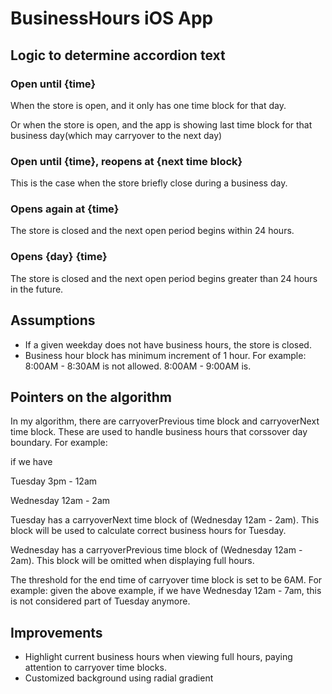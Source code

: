 # BusinessHours iOS App

## Logic to determine accordion text

### Open until {time}
When the store is open, and it only has one time block for that day.

Or when the store is open, and the app is showing last time block for that business day(which may carryover to the next day)

### Open until {time}, reopens at {next time block}
This is the case when the store briefly close during a business day.

### Opens again at {time}
The store is closed and the next open period begins within 24 hours.

### Opens {day} {time}
The store is closed and the next open period begins greater than 24 hours in the future.

## Assumptions
- If a given weekday does not have business hours, the store is closed.
- Business hour block has minimum increment of 1 hour. For example: 8:00AM - 8:30AM is not allowed. 8:00AM - 9:00AM is.

## Pointers on the algorithm
In my algorithm, there are carryoverPrevious time block and carryoverNext time block. These are used to handle business hours that corssover day boundary. For example: 

if we have

Tuesday 3pm - 12am

Wednesday 12am - 2am

Tuesday has a carryoverNext time block of (Wednesday 12am - 2am). This block will be used to calculate correct business hours for Tuesday.

Wednesday has a carryoverPrevious time block of (Wednesday 12am - 2am). This block will be omitted when displaying full hours.

The threshold for the end time of carryover time block is set to be 6AM. For example: given the above example, if we have Wednesday 12am - 7am, this is not considered part of Tuesday anymore. 

## Improvements
- Highlight current business hours when viewing full hours, paying attention to carryover time blocks.
- Customized background using radial gradient

